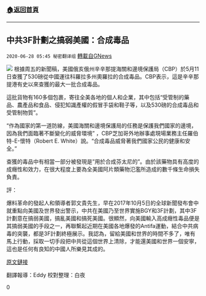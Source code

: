 ###  [:house:返回首頁](https://github.com/ourhimalayas/txt)
---

## 中共3F計劃之搞弱美國：合成毒品
`2020-06-28 05:45 秘密翻译组` [轉載自GNews](https://gnews.org/zh-hant/248048/)

![](https://s3.amazonaws.com/gnews-media-offload/wp-content/uploads/2020/06/28054132/Screen-Shot-2020-06-28-at-7.41.14-pm.png)
根據周五的新聞稿，美國俄亥俄州辛辛那提海關和邊境保護局（CBP）於5月11日查獲了530磅從中國運往科羅拉多州奧羅拉的合成毒品。CBP表示，這是辛辛那提港有史以來查獲的最大一批合成毒品。

這批貨物有160多個包裹，寄往全美各地的個人和企業，其中包括“受管制的藥品、農產品和食品、侵犯知識產權的假冒手袋和鞋子等，以及530磅的合成毒品和受管制物質”。

“作為國家的第一道防線，美國海關和邊境保護局的任務是保護我們國家的邊境，因為我們面臨著不斷變化的威脅環境” ，CBP芝加哥外地辦事處現場業務主任羅伯特-E-懷特（Robert E. White）說。“合成毒品威脅著我們國家公民的健康和安全。”

查獲的毒品中有相當一部分被發現是”用於合成芬太尼的”。由於該藥物具有高度的成癮性和效力，在很大程度上要為全美國阿片類藥物氾濫所造成的數千條生命損失負責。

評：

爆料革命的發起人和領導者郭文貴先生，早在2017年10月5日的全球新聞發布會中就重點向美國及世界發出警示，中共在美國乃至世界實施BGY和3F計劃，其中3F計劃意在搞弱美國，搞亂美國和搞死美國。很顯然，向美國輸入高成癮性毒品便是其搞弱美國的手段之一，再聯繫起近期在美國各地爆發的Antifa運動，結合中共病毒的突襲，都是3F計劃終極展示。我認為，留給美國和世界的時間不多了，唯有馬上行動，採取一切手段把中共從這個世界上清除，才能還美國和世界一個安寧，這也是任何有良知的中國人所樂見其成的。

[原文鏈接](https://saraacarter.com/cbp-seizes-over-500-pounds-of-synthetic-drugs-in-shipment-from-china/)

翻譯報導：Eddy
校對整理：白夜

0
